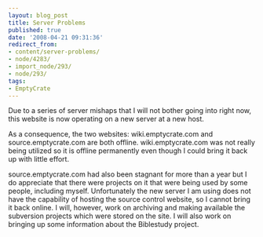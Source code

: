 ```yaml
---
layout: blog_post
title: Server Problems
published: true
date: '2008-04-21 09:31:36'
redirect_from:
- content/server-problems/
- node/4283/
- import_node/293/
- node/293/
tags:
- EmptyCrate
---
```


Due to a series of server mishaps that I will not bother going into right now, this website is now operating on a new server at a new host. 

As a consequence, the two websites: wiki.emptycrate.com and source.emptycrate.com are both offline. wiki.emptycrate.com was not really being utilized so it is offline permanently even though I could bring it back up with little effort. 

source.emptycrate.com had also been stagnant for more than a year but I do appreciate that there were projects on it that were being used by some people, including myself. Unfortunately the new server I am using does not have the capability of hosting the source control website, so I cannot bring it back online. I will, however, work on archiving and making available the subversion projects which were stored on the site. I will also work on bringing up some information about the Biblestudy project.
